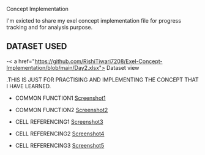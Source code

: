 Concept Implementation

I'm exicted to share my exel concept implementation file for progress tracking and for analysis purpose.

## DATASET USED 
-< a href="https://github.com/RishiTiwari7208/Exel-Concept-Implementation/blob/main/Day2.xlsx"> Dataset view</a>

.THIS IS JUST FOR PRACTISING AND IMPLEMENTING THE CONCEPT THAT I HAVE LEARNED.

- COMMON FUNCTION1 <a href="https://github.com/RishiTiwari7208/Exel-Concept-Implementation/blob/main/Screenshot1.png">Screenshot1</a>

- COMMON FUNCTION2 <a href="https://github.com/RishiTiwari7208/Exel-Concept-Implementation/blob/main/ScreenShot2.png">Screenshot2</a>

- CELL REFERENCING1 <a href="https://github.com/RishiTiwari7208/Exel-Concept-Implementation/blob/main/ScreenShot3.png">Screenshot3</a>

- CELL REFERENCING2 <a href="https://github.com/RishiTiwari7208/Exel-Concept-Implementation/blob/main/ScreenShot4.png">Screenshot4</a>

- CELL REFERENCING3 <a href="https://github.com/RishiTiwari7208/Exel-Concept-Implementation/blob/main/ScreenShot5.png">Screenshot5</a>


